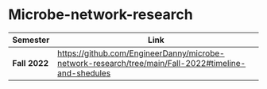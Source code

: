 # Microbe-network-research


| Semester                     | Link        |
| -----------                  | ----------- |
| **Fall 2022**                | https://github.com/EngineerDanny/microbe-network-research/tree/main/Fall-2022#timeline-and-shedules       |
